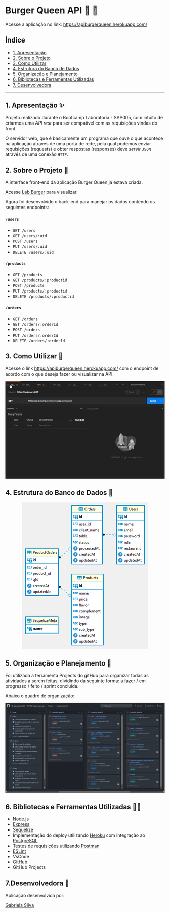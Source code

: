 # Burger Queen API :hamburger: :hamburger:

Acesse a aplicação no link: https://apiburgerqueen.herokuapp.com/

## Índice

* [1. Apresentação](#1-apresentação)
* [2. Sobre o Projeto](#2-sobre-o-projeto)
* [3. Como Utilizar](#2-como-utilizar)
* [4. Estrutura do Banco de Dados](#3-estrutura-do-banco-de-dados)
* [5. Organização e Planejamento](#4-organização-e-planejamento)
* [6. Bibliotecas e Ferramentas Utilizadas](#7-bibliotecas-e-ferramentas-utilizadas)
* [7. Desenvolvedora](#8-desenvolvedora)

***

## 1. Apresentação :sparkles:

Projeto realizado durante o Bootcamp Laboratória - SAP005, com intuito de criarmos 
uma _API rest_ para ser compatível com as requisições vindas do front.

O servidor web, que é basicamente um programa que ouve o que acontece na aplicação 
através de uma porta de rede, pela qual podemos enviar requisições (requests) e 
obter respostas (responses) deve _servir_ `JSON` através de uma conexão `HTTP`.

## 2. Sobre o Projeto :memo:

A interface front-end da aplicação Burger Queen já estava criada. 

Acesse [Lab Burger](https://lab-burger.vercel.app/) para visualizar.

Agora foi desenvolvido o back-end para manejar os dados contendo os seguintes endpoints:

#### `/users`

* `GET /users`
* `GET /users/:uid`
* `POST /users`
* `PUT /users/:uid`
* `DELETE /users/:uid`

#### `/products`

* `GET /products`
* `GET /products/:productid`
* `POST /products`
* `PUT /products/:productid`
* `DELETE /products/:productid`

#### `/orders`

* `GET /orders`
* `GET /orders/:orderId`
* `POST /orders`
* `PUT /orders/:orderId`
* `DELETE /orders/:orderId`

## 3. Como Utilizar :mag_right:

Acesse o link https://apiburgerqueen.herokuapp.com/ com o endpoint de acordo com o que deseja fazer ou visualizar na API.

<p align="center">
  <img src="./server/image/gif.gif">
</p>

<!-- ![](/server/image/gif.gif) -->

## 4. Estrutura do Banco de Dados :key:

<div align="center">
  <img src="server/image/diagram.jpeg"></img>
</div>

<!-- ![](/server/image/diagram.jpeg) -->

## 5. Organização e Planejamento :calendar:

Foi utilizada a ferramenta Projects do gitHub para organizar todas as atividades a serem feitas,
dividindo da seguinte forma: a fazer / em progresso / feito / sprint concluída.

Abaixo o quadro de organização:

![](/server/image/gitHub_projects.jpeg)

## 6. Bibliotecas e Ferramentas Utilizadas :wrench::hammer:

- [Node.js](https://nodejs.org/)
- [Express](https://expressjs.com/)
- [Sequelize](https://sequelize.org)
- Implementação do deploy utilizando [Heroku](https://www.heroku.com/home) com integração ao [PostgreSQL](https://www.heroku.com/postgres)
- Testes de requisições utilizando [Postman](https://www.getpostman.com)
- [ESLint](https://eslint.org/docs/user-guide/getting-started)
- VsCode
- GitHub
- GitHub Projects

## 7.Desenvolvedora :woman:

Aplicação desenvolvida por: 

<a href=“www.github.com/gabrielasilva1991/“> Gabriela Silva</a>
